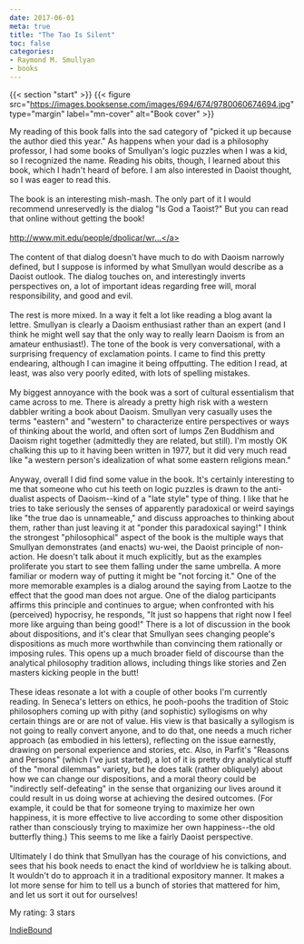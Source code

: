 ```yaml
---
date: 2017-06-01
meta: true
title: "The Tao Is Silent"
toc: false
categories:
- Raymond M. Smullyan
- books
---
```


{{< section "start" >}}
{{< figure src="https://images.booksense.com/images/694/674/9780060674694.jpg" type="margin" label="mn-cover" alt="Book cover" >}}

My reading of this book falls into the sad category of "picked it up because the author died this year." As happens when your dad is a philosophy professor, I had some books of Smullyan's logic puzzles when I was a kid, so I recognized the name. Reading his obits, though, I learned about this book, which I hadn't heard of before. I am also interested in Daoist thought, so I was eager to read this.<br /><br />The book is an interesting mish-mash. The only part of it I would recommend unreservedly is the dialog "Is God a Taoist?" But you can read that online without getting the book!<br /><br /><a target="_blank" href="http://www.mit.edu/people/dpolicar/writing/prose/text/godTaoist.html" rel="nofollow noopener">http://www.mit.edu/people/dpolicar/wr...</a><br /><br />The content of that dialog doesn't have much to do with Daoism narrowly defined, but I suppose is informed by what Smullyan would describe as a Daoist outlook. The dialog touches on, and interestingly inverts perspectives on, a lot of important ideas regarding free will, moral responsibility, and good and evil. <br /><br />The rest is more mixed. In a way it felt a lot like reading a blog avant la lettre. Smullyan is clearly a Daoism enthusiast rather than an expert (and I think he might well say that the only way to really learn Daoism is from an amateur enthusiast!). The tone of the book is very conversational, with a surprising frequency of exclamation points. I came to find this pretty endearing, although I can imagine it being offputting. The edition I read, at least, was also very poorly edited, with lots of spelling mistakes.<br /><br />My biggest annoyance with the book was a sort of cultural essentialism that came across to me. There is already a pretty high risk with a western dabbler writing a book about Daoism. Smullyan very casually uses the terms "eastern" and "western" to characterize entire perspectives or ways of thinking about the world, and often sort of lumps Zen Buddhism and Daoism right together (admittedly they are related, but still). I'm mostly OK chalking this up to it having been written in 1977, but it did very much read like "a western person's idealization of what some eastern religions mean." <br /><br />Anyway, overall I did find some value in the book. It's certainly interesting to me that someone who cut his teeth on logic puzzles is drawn to the anti-dualist aspects of Daoism--kind of a "late style" type of thing. I like that he tries to take seriously the senses of apparently paradoxical or weird sayings like "the true dao is unnameable," and discuss approaches to thinking about them, rather than just leaving it at "ponder this paradoxical saying!" I think the strongest "philosophical" aspect of the book is the multiple ways that Smullyan demonstrates (and enacts) wu-wei, the Daoist principle of non-action. He doesn't talk about it much explicitly, but as the examples proliferate you start to see them falling under the same umbrella. A more familiar or modern way of putting it might be "not forcing it." One of the more memorable examples is a dialog around the saying from Laotze to the effect that the good man does not argue. One of the dialog participants affirms this principle and continues to argue; when confronted with his (perceived) hypocrisy, he responds, "It just so happens that right now I feel more like arguing than being good!" There is a lot of discussion in the book about dispositions, and it's clear that Smullyan sees changing people's dispositions as much more worthwhile than convincing them rationally or imposing rules. This opens up a much broader field of discourse than the analytical philosophy tradition allows, including things like stories and Zen masters kicking people in the butt! <br /><br />These ideas resonate a lot with a couple of other books I'm currently reading. In Seneca's letters on ethics, he pooh-poohs the tradition of Stoic philosophers coming up with pithy (and sophistic) syllogisms on why certain things are or are not of value. His view is that basically a syllogism is not going to really convert anyone, and to do that, one needs a much richer approach (as embodied in his letters), reflecting on the issue earnestly, drawing on personal experience and stories, etc. Also, in Parfit's "Reasons and Persons" (which I've just started), a lot of it is pretty dry analytical stuff of the "moral dilemmas" variety, but he does talk (rather obliquely) about how we can change our dispositions, and a moral theory could be "indirectly self-defeating" in the sense that organizing our lives around it could result in us doing worse at achieving the desired outcomes. (For example, it could be that for someone trying to maximize her own happiness, it is more effective to live according to some other disposition rather than consciously trying to maximize her own happiness--the old butterfly thing.) This seems to me like a fairly Daoist perspective.<br /><br />Ultimately I do think that Smullyan has the courage of his convictions, and sees that his book needs to enact the kind of worldview he is talking about. It wouldn't do to approach it in a traditional expository manner. It makes a lot more sense for him to tell us a bunch of stories that mattered for him, and let us sort it out for ourselves!

My rating: 3 stars  

[IndieBound](https://www.indiebound.org/book/9780060674694)
